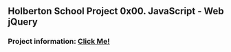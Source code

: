 ## Holberton School Project 0x00. JavaScript - Web jQuery
### Project information: [Click Me!](https://intranet.hbtn.io/projects/1178)

